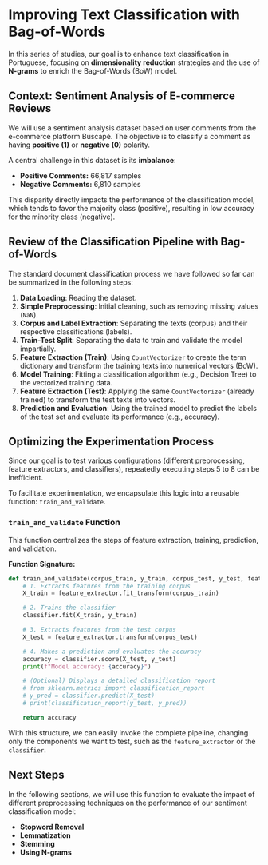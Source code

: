 
# Improving Text Classification with Bag-of-Words

In this series of studies, our goal is to enhance text classification in Portuguese, focusing on **dimensionality reduction** strategies and the use of **N-grams** to enrich the Bag-of-Words (BoW) model.

## Context: Sentiment Analysis of E-commerce Reviews

We will use a sentiment analysis dataset based on user comments from the e-commerce platform Buscapé. The objective is to classify a comment as having **positive (1)** or **negative (0)** polarity.

A central challenge in this dataset is its **imbalance**:
- **Positive Comments:** 66,817 samples
- **Negative Comments:** 6,810 samples

This disparity directly impacts the performance of the classification model, which tends to favor the majority class (positive), resulting in low accuracy for the minority class (negative).

## Review of the Classification Pipeline with Bag-of-Words

The standard document classification process we have followed so far can be summarized in the following steps:

1.  **Data Loading**: Reading the dataset.
2.  **Simple Preprocessing**: Initial cleaning, such as removing missing values (`NaN`).
3.  **Corpus and Label Extraction**: Separating the texts (corpus) and their respective classifications (labels).
4.  **Train-Test Split**: Separating the data to train and validate the model impartially.
5.  **Feature Extraction (Train)**: Using `CountVectorizer` to create the term dictionary and transform the training texts into numerical vectors (BoW).
6.  **Model Training**: Fitting a classification algorithm (e.g., Decision Tree) to the vectorized training data.
7.  **Feature Extraction (Test)**: Applying the same `CountVectorizer` (already trained) to transform the test texts into vectors.
8.  **Prediction and Evaluation**: Using the trained model to predict the labels of the test set and evaluate its performance (e.g., accuracy).

## Optimizing the Experimentation Process

Since our goal is to test various configurations (different preprocessing, feature extractors, and classifiers), repeatedly executing steps 5 to 8 can be inefficient.

To facilitate experimentation, we encapsulate this logic into a reusable function: `train_and_validate`.

### `train_and_validate` Function

This function centralizes the steps of feature extraction, training, prediction, and validation.

**Function Signature:**

```python
def train_and_validate(corpus_train, y_train, corpus_test, y_test, feature_extractor, classifier):
    # 1. Extracts features from the training corpus
    X_train = feature_extractor.fit_transform(corpus_train)

    # 2. Trains the classifier
    classifier.fit(X_train, y_train)

    # 3. Extracts features from the test corpus
    X_test = feature_extractor.transform(corpus_test)

    # 4. Makes a prediction and evaluates the accuracy
    accuracy = classifier.score(X_test, y_test)
    print(f"Model accuracy: {accuracy}")

    # (Optional) Displays a detailed classification report
    # from sklearn.metrics import classification_report
    # y_pred = classifier.predict(X_test)
    # print(classification_report(y_test, y_pred))

    return accuracy
```

With this structure, we can easily invoke the complete pipeline, changing only the components we want to test, such as the `feature_extractor` or the `classifier`.

## Next Steps

In the following sections, we will use this function to evaluate the impact of different preprocessing techniques on the performance of our sentiment classification model:
- **Stopword Removal**
- **Lemmatization**
- **Stemming**
- **Using N-grams**
